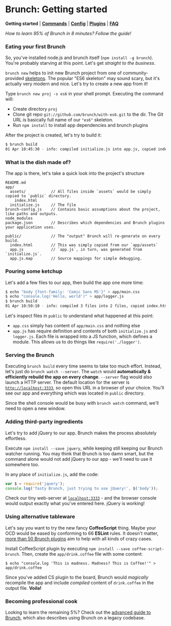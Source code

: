 # Brunch: Getting started

**Getting started** | [**Commands**](./commands.md) | [**Config**](./config.md) | [**Plugins**](./plugins.md) | [**FAQ**](./faq.md)

*How to learn 95% of Brunch in 8 minutes? Follow the guide!*

### Eating your first Brunch

So, you've installed node.js and brunch itself (`npm install -g brunch`).
You're probably starving at this point. Let's get *straight to the business*.

`brunch new` helps to init new Brunch project from one of
community-provided [skeletons](http://brunch.io/skeletons).
The popular "ES6 skeleton" may sound scary, but it's actually very modern and nice.
Let's try to create a new app from it!

Type `brunch new proj -s es6` in your shell prompt. Executing the command will:

* Create directory `proj`
* Clone git repo `git://github.com/brunch/with-es6.git` to the dir.
  The Git URL is basically full name of our `"es6"` skeleton.
* Run `npm install` to install app dependencies and brunch plugins

After the project is created, let's try to build it:

```bash
$ brunch build
01 Apr 10:45:30 - info: compiled initialize.js into app.js, copied index.html in 857ms
```

### What is the dish made of?

The app is there, let's take a quick look into the project's structure

```
README.md
app/
  assets/           // All files inside `assets` would be simply copied to `public` directory.
    index.html
  initialize.js     // The file
brunch-config.js    // Contains basic assumptions about the project, like paths and outputs.
node_modules
package.json        // Describes which dependencies and Brunch plugins your application uses.

public/             // The "output" Brunch will re-generate on every build.
  index.html        // This was simply copied from our `app/assets`
  app.js            // `app.js`, in turn, was generated from `initialize.js`.
  app.js.map        // Source mappings for simple debugging.
```

### Pouring some ketchup

Let's add a few files to our app, then build the app one more time:

```bash
$ echo "body {font-family: 'Comic Sans MS'}" > app/main.css
$ echo "console.log('Hello, world')" > app/logger.js
$ brunch build
01 Apr 10:50:10 - info: compiled 3 files into 2 files, copied index.html in 947ms
```

Let's inspect files in `public` to understand what happened at this point:

- `app.css` simply has content of `app/main.css` and nothing else
- `app.js` has require definition and contents of both `initialize.js` and `logger.js`.
  Each file is wrapped into a JS function, which defines a module. This
  allows us to do things like `require('./logger')`.

### Serving the Brunch

Executing `brunch build` every time seems to take too much effort. Instead, let's
just do `brunch watch --server`. The `watch` would **automatically & efficiently rebuild the
app on every change**. `--server` flag would also launch a HTTP server. The default
location for the server is [`http://localhost:3333`](http://localhost:3333), so open this URL in a browser
of your choice. You'll see our app and everything which was located in `public`
directory.

Since the shell console would be busy with `brunch watch` command, we'll need
to open a new window.

### Adding third-party ingredients

Let's try to add jQuery to our app. Brunch makes the process absolutely effortless.

Execute `npm install --save jquery`, while keeping still keeping our Brunch watcher running.
You may think that Brunch is too damn smart, but the command alone would not add
jQuery to our app - we'll need to use it somewhere too.

In any place of `initialize.js`, add the code:

```javascript
var $ = require('jquery');
console.log('Tasty Brunch, just trying to use jQuery!', $('body'));
```

Check our tiny web-server at [`localhost:3333`](http://localhost:3333) - and the browser console would
output exactly what you've entered here. jQuery is working!

### Using alternative tableware

Let's say you want to try the new fancy **CoffeeScript** thing. Maybe your OCD would be eased by conforming
to 66 **ESLint** rules. It doesn't matter, [more than 50 Brunch plugins](http://brunch.io/plugins) aim to help with all kinds of crazy cases.

Install CoffeeScript plugin by executing `npm install --save coffee-script-brunch`.
Then, create the `app/drink.coffee` file with some content:

```
$ echo "console.log 'This is madness. Madness? This is Coffee!'" > app/drink.coffee
```

Since you've added CS plugin to the board, Brunch would *magically* recompile the app
and include *compiled* content of `drink.coffee` in the output file. **Voila!**

### Becoming professional cook

Looking to learn the remaining 5%? Check out the [advanced guide to Brunch](https://github.com/brunch/brunch-guide#readme), which also describes using Brunch on a legacy codebase.
